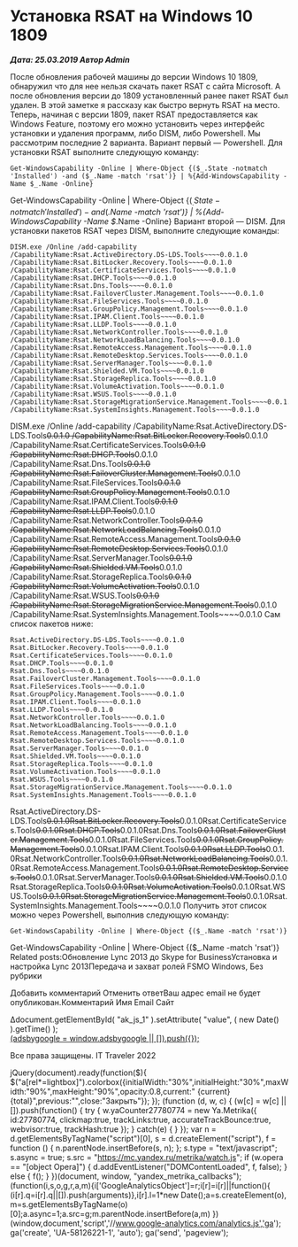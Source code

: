 # Установка RSAT на Windows 10 1809                	  
***Дата: 25.03.2019 Автор Admin***

После обновления рабочей машины до версии Windows 10 1809, обнаружил что для нее нельзя скачать пакет RSAT с сайта Microsoft.
А после обновления версии до 1809 установленный ранее пакет RSAT был удален. В этой заметке я рассказу как быстро вернуть RSAT на место.
Теперь, начиная с версии 1809, пакет RSAT предоставляется как Windows Feature, поэтому его можно установить через интерфейс установки и удаления программ, либо DISM, либо Powershell.
Мы рассмотрим последние 2 варианта.
Вариант первый &#8212; Powershell.
Для установки RSAT выполните следующую команду:
```
Get-WindowsCapability -Online | Where-Object {($_.State -notmatch 'Installed') -and ($_.Name -match 'rsat')} | %{Add-WindowsCapability -Name $_.Name -Online}
```
Get-WindowsCapability -Online | Where-Object {($_.State -notmatch 'Installed') -and ($_.Name -match 'rsat')} | %{Add-WindowsCapability -Name $_.Name -Online}
Вариант второй &#8212; DISM.
Для установки пакетов RSAT через DISM, выполните следующие команды:
```
DISM.exe /Online /add-capability /CapabilityName:Rsat.ActiveDirectory.DS-LDS.Tools~~~~0.0.1.0 /CapabilityName:Rsat.BitLocker.Recovery.Tools~~~~0.0.1.0 /CapabilityName:Rsat.CertificateServices.Tools~~~~0.0.1.0 /CapabilityName:Rsat.DHCP.Tools~~~~0.0.1.0 /CapabilityName:Rsat.Dns.Tools~~~~0.0.1.0 /CapabilityName:Rsat.FailoverCluster.Management.Tools~~~~0.0.1.0 /CapabilityName:Rsat.FileServices.Tools~~~~0.0.1.0 /CapabilityName:Rsat.GroupPolicy.Management.Tools~~~~0.0.1.0 /CapabilityName:Rsat.IPAM.Client.Tools~~~~0.0.1.0 /CapabilityName:Rsat.LLDP.Tools~~~~0.0.1.0 /CapabilityName:Rsat.NetworkController.Tools~~~~0.0.1.0 /CapabilityName:Rsat.NetworkLoadBalancing.Tools~~~~0.0.1.0 /CapabilityName:Rsat.RemoteAccess.Management.Tools~~~~0.0.1.0 /CapabilityName:Rsat.RemoteDesktop.Services.Tools~~~~0.0.1.0 /CapabilityName:Rsat.ServerManager.Tools~~~~0.0.1.0 /CapabilityName:Rsat.Shielded.VM.Tools~~~~0.0.1.0 /CapabilityName:Rsat.StorageReplica.Tools~~~~0.0.1.0 /CapabilityName:Rsat.VolumeActivation.Tools~~~~0.0.1.0 /CapabilityName:Rsat.WSUS.Tools~~~~0.0.1.0 /CapabilityName:Rsat.StorageMigrationService.Management.Tools~~~~0.0.1.0 /CapabilityName:Rsat.SystemInsights.Management.Tools~~~~0.0.1.0
```
DISM.exe /Online /add-capability /CapabilityName:Rsat.ActiveDirectory.DS-LDS.Tools~~~~0.0.1.0 /CapabilityName:Rsat.BitLocker.Recovery.Tools~~~~0.0.1.0 /CapabilityName:Rsat.CertificateServices.Tools~~~~0.0.1.0 /CapabilityName:Rsat.DHCP.Tools~~~~0.0.1.0 /CapabilityName:Rsat.Dns.Tools~~~~0.0.1.0 /CapabilityName:Rsat.FailoverCluster.Management.Tools~~~~0.0.1.0 /CapabilityName:Rsat.FileServices.Tools~~~~0.0.1.0 /CapabilityName:Rsat.GroupPolicy.Management.Tools~~~~0.0.1.0 /CapabilityName:Rsat.IPAM.Client.Tools~~~~0.0.1.0 /CapabilityName:Rsat.LLDP.Tools~~~~0.0.1.0 /CapabilityName:Rsat.NetworkController.Tools~~~~0.0.1.0 /CapabilityName:Rsat.NetworkLoadBalancing.Tools~~~~0.0.1.0 /CapabilityName:Rsat.RemoteAccess.Management.Tools~~~~0.0.1.0 /CapabilityName:Rsat.RemoteDesktop.Services.Tools~~~~0.0.1.0 /CapabilityName:Rsat.ServerManager.Tools~~~~0.0.1.0 /CapabilityName:Rsat.Shielded.VM.Tools~~~~0.0.1.0 /CapabilityName:Rsat.StorageReplica.Tools~~~~0.0.1.0 /CapabilityName:Rsat.VolumeActivation.Tools~~~~0.0.1.0 /CapabilityName:Rsat.WSUS.Tools~~~~0.0.1.0 /CapabilityName:Rsat.StorageMigrationService.Management.Tools~~~~0.0.1.0 /CapabilityName:Rsat.SystemInsights.Management.Tools~~~~0.0.1.0
Сам список пакетов ниже:
```
Rsat.ActiveDirectory.DS-LDS.Tools~~~~0.0.1.0
Rsat.BitLocker.Recovery.Tools~~~~0.0.1.0
Rsat.CertificateServices.Tools~~~~0.0.1.0
Rsat.DHCP.Tools~~~~0.0.1.0
Rsat.Dns.Tools~~~~0.0.1.0
Rsat.FailoverCluster.Management.Tools~~~~0.0.1.0
Rsat.FileServices.Tools~~~~0.0.1.0
Rsat.GroupPolicy.Management.Tools~~~~0.0.1.0
Rsat.IPAM.Client.Tools~~~~0.0.1.0
Rsat.LLDP.Tools~~~~0.0.1.0
Rsat.NetworkController.Tools~~~~0.0.1.0
Rsat.NetworkLoadBalancing.Tools~~~~0.0.1.0
Rsat.RemoteAccess.Management.Tools~~~~0.0.1.0
Rsat.RemoteDesktop.Services.Tools~~~~0.0.1.0
Rsat.ServerManager.Tools~~~~0.0.1.0
Rsat.Shielded.VM.Tools~~~~0.0.1.0
Rsat.StorageReplica.Tools~~~~0.0.1.0
Rsat.VolumeActivation.Tools~~~~0.0.1.0
Rsat.WSUS.Tools~~~~0.0.1.0
Rsat.StorageMigrationService.Management.Tools~~~~0.0.1.0
Rsat.SystemInsights.Management.Tools~~~~0.0.1.0
```
Rsat.ActiveDirectory.DS-LDS.Tools~~~~0.0.1.0Rsat.BitLocker.Recovery.Tools~~~~0.0.1.0Rsat.CertificateServices.Tools~~~~0.0.1.0Rsat.DHCP.Tools~~~~0.0.1.0Rsat.Dns.Tools~~~~0.0.1.0Rsat.FailoverCluster.Management.Tools~~~~0.0.1.0Rsat.FileServices.Tools~~~~0.0.1.0Rsat.GroupPolicy.Management.Tools~~~~0.0.1.0Rsat.IPAM.Client.Tools~~~~0.0.1.0Rsat.LLDP.Tools~~~~0.0.1.0Rsat.NetworkController.Tools~~~~0.0.1.0Rsat.NetworkLoadBalancing.Tools~~~~0.0.1.0Rsat.RemoteAccess.Management.Tools~~~~0.0.1.0Rsat.RemoteDesktop.Services.Tools~~~~0.0.1.0Rsat.ServerManager.Tools~~~~0.0.1.0Rsat.Shielded.VM.Tools~~~~0.0.1.0Rsat.StorageReplica.Tools~~~~0.0.1.0Rsat.VolumeActivation.Tools~~~~0.0.1.0Rsat.WSUS.Tools~~~~0.0.1.0Rsat.StorageMigrationService.Management.Tools~~~~0.0.1.0Rsat.SystemInsights.Management.Tools~~~~0.0.1.0
Получить этот список можно через Powershell, выполнив следующую команду:
```
Get-WindowsCapability -Online | Where-Object {($_.Name -match 'rsat')}
```
Get-WindowsCapability -Online | Where-Object {($_.Name -match 'rsat')}
&nbsp;
&nbsp;
Related posts:Обновление Lync 2013 до Skype for BusinessУстановка и настройка Lync 2013Передача и захват ролей FSMO
 Windows, Без рубрики 
   
                        
Добавить комментарий Отменить ответВаш адрес email не будет опубликован.Комментарий Имя 
Email 
Сайт 
 
&#916;document.getElementById( "ak_js_1" ).setAttribute( "value", ( new Date() ).getTime() );	
<ins class="adsbygoogle"
style="display:block"
data-ad-client="ca-pub-1890562251101921"
data-ad-slot="9117958896"
data-ad-format="auto">
(adsbygoogle = window.adsbygoogle || []).push({});
  
Все права защищены. IT Traveler 2022 
                            
jQuery(document).ready(function($){
$("a[rel*=lightbox]").colorbox({initialWidth:"30%",initialHeight:"30%",maxWidth:"90%",maxHeight:"90%",opacity:0.8,current:" {current}  {total}",previous:"",close:"Закрыть"});
});
(function (d, w, c) {
(w[c] = w[c] || []).push(function() {
try {
w.yaCounter27780774 = new Ya.Metrika({
id:27780774,
clickmap:true,
trackLinks:true,
accurateTrackBounce:true,
webvisor:true,
trackHash:true
});
} catch(e) { }
});
var n = d.getElementsByTagName("script")[0],
s = d.createElement("script"),
f = function () { n.parentNode.insertBefore(s, n); };
s.type = "text/javascript";
s.async = true;
s.src = "https://mc.yandex.ru/metrika/watch.js";
if (w.opera == "[object Opera]") {
d.addEventListener("DOMContentLoaded", f, false);
} else { f(); }
})(document, window, "yandex_metrika_callbacks");
(function(i,s,o,g,r,a,m){i['GoogleAnalyticsObject']=r;i[r]=i[r]||function(){
(i[r].q=i[r].q||[]).push(arguments)},i[r].l=1*new Date();a=s.createElement(o),
m=s.getElementsByTagName(o)[0];a.async=1;a.src=g;m.parentNode.insertBefore(a,m)
})(window,document,'script','//www.google-analytics.com/analytics.js','ga');
ga('create', 'UA-58126221-1', 'auto');
ga('send', 'pageview');
